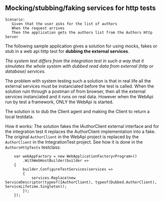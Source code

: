 ## Mocking/stubbing/faking services for http tests

```
Scenario:
   Given that the user asks for the list of authors
   When the request arrives
   Then the application gets the authors list from the Authors Http Server
```

The following sample application gives a solution for using
mocks, fakes or stub in a web api http test for **dubbing the external services**.

*The system test differs from the integration test in such a way that it simulates the whole system
with dubbed read data from external (http or database) services.*

The problem with system testing such a solution is that in real life all
the external services must be instanciated before the test is called. When the solution ruin
through a postman of from browser, then all the external services instanciated and it runs on real data. 
However when the WebApi run by test a framework, ONLY the WebApi is started.

The solution is to dub the Client agent and making the Client to return a local testdata.

How it works:
The solution fakes the IAuthorClient external interface and for the integration
test it replaces the AuthorClient implementation into a fake.
The original ```AuthorClient``` in the WebApi project is replaced by the ```AuthorClient```
in the IntegrationTest project.
See how it is done in the ```AuthorsHttpTests``` testclass:

```
    var webAppFactory = new WebApplicationFactory<Program>()
        .WithWebHostBuilder(builder =>
    {
        builder.ConfigureTestServices(services =>
        {
            services.Replace(new ServiceDescriptor(typeof(IAuthorClient), typeof(Dubbed.AuthorClient), ServiceLifetime.Singleton));
        });
    });
```


